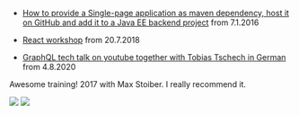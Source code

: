 * [How to provide a Single-page application as maven dependency, host it on GitHub and add it to a Java EE backend project](http://switajski.github.io/how-to-create-maven-artifact-with-static-web-resources)
from 7.1.2016

* [React workshop](http://switajski.github.io/react-workshop)
from 20.7.2018

* [GraphQL tech talk on youtube together with Tobias Tschech in German](https://www.youtube.com/watch?v=9gilc39zUOE)
from 4.8.2020

Awesome training! 2017 with Max Stoiber. I really recommend it.

![](http://switajski.github.io/certificate2017.jpg)
![](http://switajski.github.io/certificate2018.jpg)
